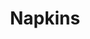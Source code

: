 ---
ee_id: '4163'
site: '1'
type: '2'
url: 2013-177-napkins
title: Napkins
year: '2013'
display_year: '2013'
medium: Inkjet on canvas
dims: 55in x 55in
pitch: Dirty napkin (watermarked)
ps:
live_url:
related: "[4115] [2013-169-freshbuzz] 2013-169 Freshbuzz"
youtube:
related_code:
imgs: napkins-2013-177-full-database-ih.jpg
subheading:
download:
add_credit:
add_credits:
commission:
layout: things-i-made
---